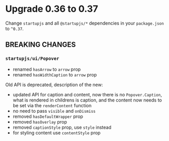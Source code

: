 # Upgrade 0.36 to 0.37

Change `startupjs` and all `@startupjs/*` dependencies in your `package.json` to `^0.37`.

## BREAKING CHANGES

### `startupjs/ui/Popover`

- renamed `hasArrow` to `arrow` prop
- renamed `hasWidthCaption` to `arrow` prop

Old API is deprecated, description of the new:

- updated API for caption and content, now there is no `Popover.Caption`, what is rendered in childrens is caption, and the content now needs to be set via the `renderContent` function
- no need to pass `visible` and `onDismiss`
- removed `hasDefaultWrapper` prop
- removed `hasOverlay` prop
- removed `captionStyle` prop, use `style` instead
- for styling content use `contentStyle` prop
